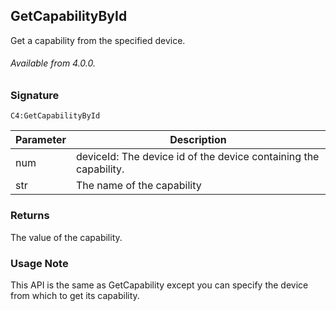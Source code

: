 ## GetCapabilityById

Get a capability from the specified device.


###### Available from 4.0.0.


### Signature

`C4:GetCapabilityById`


| Parameter | Description                                                      |
| --------- | ---------------------------------------------------------------- |
| num       | deviceId: The device id of the device containing the capability. |
| str       | The name of the capability                                       |

### Returns
The value of the capability.


### Usage Note
This API is the same as GetCapability except you can specify the device from which to get its capability.

